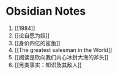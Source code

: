 # Obsidian Notes

1. [[1984]]
2. [[论自愿为奴]]
3. [[身价四亿的鲨鱼]]
4. [[The greatest salesman in the World]]
5. [[阅读是砍向我们内心冰封大海的斧头]]
6. [[另类事实：知识及其敌人]]